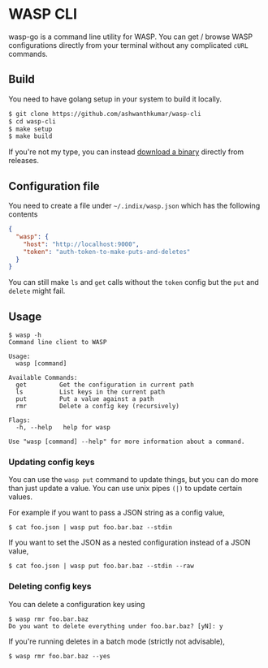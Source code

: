# WASP CLI
wasp-go is a command line utility for WASP. You can get / browse WASP configurations directly from your terminal without any complicated `cURL` commands. 

## Build
You need to have golang setup in your system to build it locally. 

```bash
$ git clone https://github.com/ashwanthkumar/wasp-cli
$ cd wasp-cli
$ make setup
$ make build
```

If you're not my type, you can instead [download a binary](https://github.com/ashwanthkumar/wasp-cli/releases) directly from releases. 

## Configuration file
You need to create a file under `~/.indix/wasp.json` which has the following contents
```json
{
  "wasp": {
    "host": "http://localhost:9000",
    "token": "auth-token-to-make-puts-and-deletes"
  }
}
```

You can still make `ls` and `get` calls without the `token` config but the `put` and `delete` might fail. 

## Usage

```
$ wasp -h
Command line client to WASP

Usage:
  wasp [command]

Available Commands:
  get         Get the configuration in current path
  ls          List keys in the current path
  put         Put a value against a path
  rmr         Delete a config key (recursively)

Flags:
  -h, --help   help for wasp

Use "wasp [command] --help" for more information about a command.
```

### Updating config keys
You can use the `wasp put` command to update things, but you can do more than just update a value. You can use unix pipes `(|)` to update certain values. 

For example if you want to pass a JSON string as a config value, 
```
$ cat foo.json | wasp put foo.bar.baz --stdin
```

If you want to set the JSON as a nested configuration instead of a JSON value,
```
$ cat foo.json | wasp put foo.bar.baz --stdin --raw
```

### Deleting config keys
You can delete a configuration key using
```
$ wasp rmr foo.bar.baz
Do you want to delete everything under foo.bar.baz? [yN]: y
```

If you're running deletes in a batch mode (strictly not advisable),
```
$ wasp rmr foo.bar.baz --yes
```
